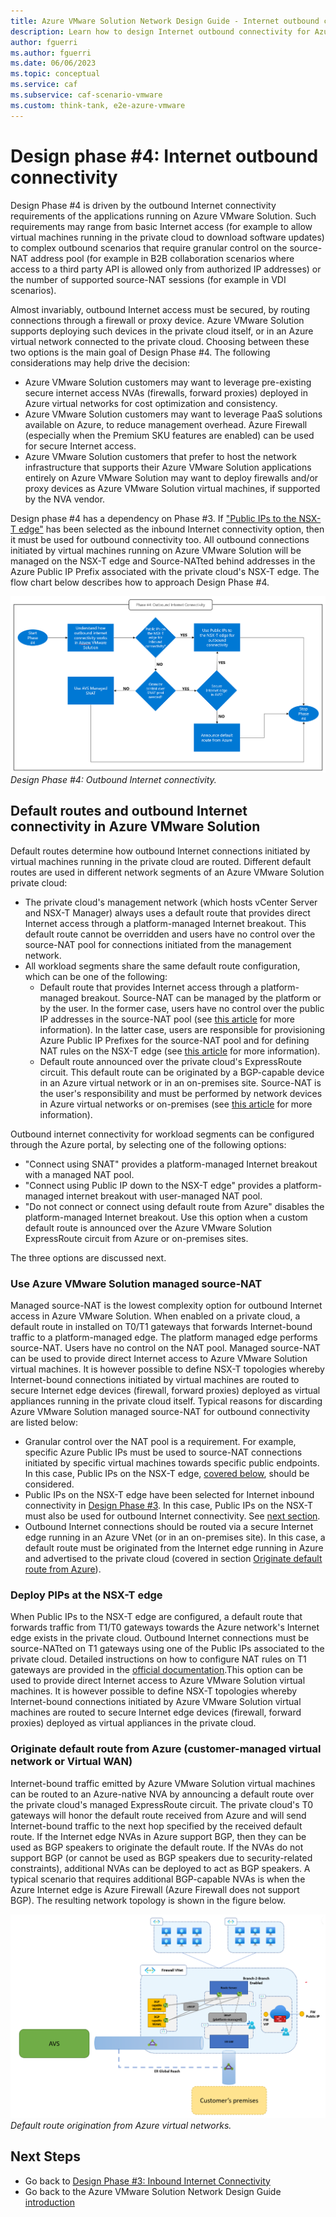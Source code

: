 ```yaml
---
title: Azure VMware Solution Network Design Guide - Internet outbound connectivity
description: Learn how to design Internet outbound connectivity for Azure VMware Solution.
author: fguerri
ms.author: fguerri
ms.date: 06/06/2023
ms.topic: conceptual
ms.service: caf
ms.subservice: caf-scenario-vmware
ms.custom: think-tank, e2e-azure-vmware
---
```


# Design phase #4: Internet outbound connectivity
Design Phase #4 is driven by the outbound Internet connectivity requirements of the applications running on Azure VMware Solution. Such requirements may range from basic Internet access (for example to allow virtual machines running in the private cloud to download software updates) to complex outbound scenarios that require granular control on the source-NAT address pool (for example in B2B collaboration scenarios where access to a third party API is allowed only from authorized IP addresses) or the number of supported source-NAT sessions (for example in VDI scenarios). 

Almost invariably, outbound Internet access must be secured, by routing connections through a firewall or proxy device. Azure VMware Solution supports deploying such devices in the private cloud itself, or in an Azure virtual network connected to the private cloud. Choosing between these two options is the main goal of Design Phase #4. The following considerations may help drive the decision:
- Azure VMware Solution customers may want to leverage pre-existing secure internet access NVAs (firewalls, forward proxies) deployed in Azure virtual networks for cost optimization and consistency.
- Azure VMware Solution customers may want to leverage PaaS solutions available on Azure, to reduce management overhead. Azure Firewall (especially when the Premium SKU features are enabled) can be used for secure Internet access. 
- Azure VMware Solution customers that prefer to host the network infrastructure that supports their Azure VMware Solution applications entirely on Azure VMware Solution may want to deploy firewalls and/or proxy devices as Azure VMware Solution virtual machines, if supported by the NVA vendor.

Design phase #4 has a dependency on Phase #3. If ["Public IPs to the NSX-T edge"](network-design-guide-internet-inbound-connectivity.md#nvas-for-application-publishing-hosted-in-azure-vmware-solution-public-ips-on-the-nsx-t-edge) has been selected as the inbound Internet connectivity option, then it must be used for outbound connectivity too. All outbound connections initiated by virtual machines running on Azure VMware Solution will be managed on the NSX-T edge and Source-NATted behind addresses in the Azure Public IP Prefix associated with the private cloud's NSX-T edge. The flow chart below describes how to approach Design Phase #4.
 
![Figure17. Flowchart that shows the design decision making process for outbound Internet connectivity.](media/network-design-guide-figure17.png) 
*Design Phase #4: Outbound Internet connectivity.*

## Default routes and outbound Internet connectivity in Azure VMware Solution
Default routes determine how outbound Internet connections initiated by virtual machines running in the private cloud are routed. Different default routes are used in different network segments of an Azure VMware Solution private cloud: 
- The private cloud's management network (which hosts vCenter Server and NSX-T Manager) always uses a default route that provides direct Internet access through a platform-managed Internet breakout. This default route cannot be overridden and users have no control over the source-NAT pool for connections initiated from the management network.
- All workload segments share the same default route configuration, which can be one of the following:
    - Default route that provides Internet access through a platform-managed breakout. Source-NAT can be managed by the platform or by the user. In the former case, users have no control over the public IP addresses in the source-NAT pool (see [this article](/azure/azure-vmware/concepts-design-public-internet-access#azure-vmware-solution-managed-snat) for more information). In the latter case, users are responsible for provisioning Azure Public IP Prefixes for the source-NAT pool and for defining NAT rules on the NSX-T edge (see [this article](/azure/azure-vmware/concepts-design-public-internet-access#azure-public-ipv4-address-to-nsx-t-data-center-edge) for more information). 
    - Default route announced over the private cloud's ExpressRoute circuit. This default route can be originated by a BGP-capable device in an Azure virtual network or in an on-premises site. Source-NAT is the user's responsibility and must be performed by network devices in Azure virtual networks or on-premises (see [this article](/azure/azure-vmware/concepts-design-public-internet-access#internet-service-hosted-in-azure) for more information).

Outbound internet connectivity for workload segments can be configured through the Azure portal, by selecting one of the following options: 
- "Connect using SNAT" provides a platform-managed Internet breakout with a managed NAT pool. 
- "Connect using Public IP down to the NSX-T edge" provides a platform-managed internet breakout with user-managed NAT pool.
- "Do not connect or connect using default route from Azure" disables the platform-managed Internet breakout. Use this option when a custom default route is announced over the Azure VMware Solution ExpressRoute circuit from Azure or on-premises sites. 

The three options are discussed next.

### Use Azure VMware Solution managed source-NAT
Managed source-NAT is the lowest complexity option for outbound Internet access in Azure VMware Solution. When enabled on a private cloud, a default route in installed on T0/T1 gateways that forwards Internet-bound traffic to a platform-managed edge. The platform managed edge performs source-NAT. Users have no control on the NAT pool. Managed source-NAT can be used to provide direct Internet access to Azure VMware Solution virtual machines. It is however possible to define NSX-T topologies whereby Internet-bound connections initiated by virtual machines are routed to secure Internet edge devices (firewall, forward proxies) deployed as virtual appliances running in the private cloud itself. Typical reasons for discarding Azure VMware Solution managed source-NAT for outbound connectivity are listed below:

- Granular control over the NAT pool is a requirement. For example, specific Azure Public IPs must be used to source-NAT connections initiated by specific virtual machines towards specific public endpoints. In this case, Public IPs on the NSX-T edge, [covered below](network-design-guide-internet-outbound-connectivity.md#deploy-pips-at-the-nsx-t-edge), should be considered.
- Public IPs on the NSX-T edge have been selected for Internet inbound connectivity in [Design Phase #3](network-design-guide-internet-inbound-connectivity.md). In this case, Public IPs on the NSX-T must also be used for outbound Internet connectivity. See [next section](network-design-guide-internet-outbound-connectivity.md#deploy-pips-at-the-nsx-t-edge).
- Outbound Internet connections should be routed via a secure Internet edge running in an Azure VNet (or in an on-premises site). In this case, a default route must be originated from the Internet edge running in Azure and advertised to the private cloud (covered in section [Originate default route from Azure](#originate-default-route-from-azure-customer-managed-vnet-or-virtual-wan)).

### Deploy PIPs at the NSX-T edge
When Public IPs to the NSX-T edge are configured, a default route that forwards traffic from T1/T0 gateways towards the Azure network's Internet edge exists in the private cloud. Outbound Internet connections must be source-NATted on T1 gateways using  one of the Public IPs associated to the private cloud. Detailed instructions on how to configure NAT rules on T1 gateways are provided in the [official documentation](/azure/azure-vmware/enable-public-ip-nsx-edge#outbound-internet-access-for-vms).This option can be used to provide direct Internet access to Azure VMware Solution virtual machines. It is however possible to define NSX-T topologies whereby Internet-bound connections initiated by Azure VMware Solution virtual machines are routed to secure Internet edge devices (firewall, forward proxies) deployed as virtual appliances in the private cloud. 

### Originate default route from Azure (customer-managed virtual network or Virtual WAN)
Internet-bound traffic emitted by Azure VMware Solution virtual machines can be routed to an Azure-native NVA by announcing a default route over the private cloud's managed ExpressRoute circuit. The private cloud's T0 gateways will honor the default route received from Azure and will send Internet-bound traffic to the next hop specified by the received default route. If the Internet edge NVAs in Azure support BGP, then they can be used as BGP speakers to originate the default route. If the NVAs do not support BGP (or cannot be used as BGP speakers due to security-related constraints), additional NVAs can be deployed to act as BGP speakers. A typical scenario that requires additional BGP-capable NVAs is when the Azure Internet edge is Azure Firewall (Azure Firewall does not support BGP). The resulting network topology is shown in the figure below.

![Figure19. Default route origination from Azure virtual networks.](media/network-design-guide-figure19.png)  
*Default route origination from Azure virtual networks.*

## Next Steps
- Go back to [Design Phase #3: Inbound Internet Connectivity](network-design-guide-internet-inbound-connectivity.md)
- Go back to the Azure VMware Solution Network Design Guide [introduction](network-design-guide-intro.md)
